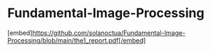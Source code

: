 # Fundamental-Image-Processing
[embed]https://github.com/solanoctua/Fundamental-Image-Processing/blob/main/the1_report.pdf[/embed]
